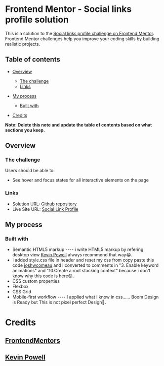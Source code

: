 # Frontend Mentor - Social links profile solution

This is a solution to the [Social links profile challenge on Frontend Mentor](https://www.frontendmentor.io/challenges/social-links-profile-UG32l9m6dQ). Frontend Mentor challenges help you improve your coding skills by building realistic projects.

## Table of contents

- [Overview](#overview)
  - [The challenge](#the-challenge)
  - [Links](#links)
- [My process](#my-process)

  - [Built with](#built-with)

- [Credits](#credits)

**Note: Delete this note and update the table of contents based on what sections you keep.**

## Overview

### The challenge

Users should be able to:

- See hover and focus states for all interactive elements on the page

### Links

- Solution URL: [Github repository](https://github.com/Praveen-BE/Social-Link-Profile)
- Live Site URL: [Social Link Profile](https://praveen-be.github.io/Social-Link-Profile/)

## My process

### Built with

- Semantic HTML5 markup ---- i write HTML5 markup by refering desktop view [Kevin Powell](https://www.youtube.com/@KevinPowell) always recommend that way😂.
- I added style.css file in header and reset my css from copy paste this code [joshwcomeau](https://www.joshwcomeau.com/css/custom-css-reset/) and i converted to comments in "3. Enable keyword animations" and "10.Create a root stacking context" because i don't know why this code is here😓.
- CSS custom properties
- Flexbox
- CSS Grid
- Mobile-first workflow ----
  I applied what i know in css...... Boom Design is Ready but This is not pixel perfect Design🥺.

# Credits

## [FrontendMentors](https://www.youtube.com/@KevinPowell)

## [Kevin Powell](https://www.joshwcomeau.com/css/custom-css-reset/)
